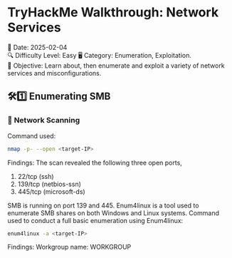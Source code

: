 # TryHackMe Walkthrough: Network Services
📅 Date: 2025-02-04  
🔍 Difficulty Level: Easy 
🖥️ Category: Enumeration, Exploitation.  
🎯 Objective: Learn about, then enumerate and exploit a variety of network services and misconfigurations.

## 🛠1️⃣ **Enumerating SMB**
### 🔎 **Network Scanning**
Command used:
```bash
nmap -p- --open <target-IP>
```
Findings: 
The scan revealed the following three open ports,
1. 22/tcp (ssh)
2. 139/tcp (netbios-ssn)
3. 445/tcp (microsoft-ds)

SMB is running on port 139 and 445.
Enum4linux is a tool used to enumerate SMB shares on both Windows and Linux systems.
Command used to conduct a full basic enumeration using Enum4linux:
```bash
enum4linux -a <target-IP>
```
Findings:
Workgroup name: WORKGROUP


